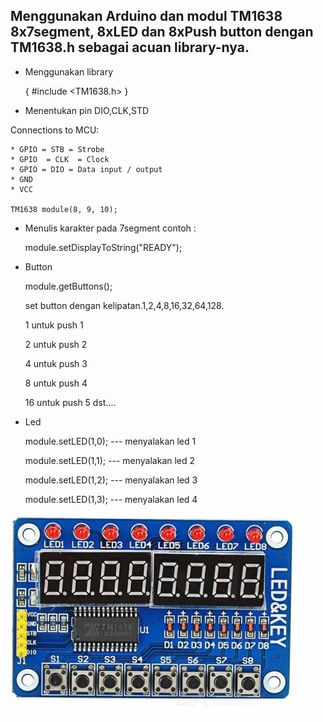 ## Menggunakan Arduino dan modul TM1638 8x7segment, 8xLED dan 8xPush button dengan TM1638.h sebagai acuan library-nya. 

- Menggunakan library

  {
  #include <TM1638.h>
   }
   
- Menentukan pin DIO,CLK,STD
 

Connections to MCU: 

	* GPIO = STB = Strobe
	* GPIO  = CLK  = Clock
	* GPIO = DIO = Data input / output
	* GND
	* VCC 

    TM1638 module(8, 9, 10);

- Menulis karakter pada 7segment contoh :
  
  module.setDisplayToString("READY");
  
- Button  
  
  module.getButtons();
  
  set button dengan kelipatan.1,2,4,8,16,32,64,128. 
  
  1 untuk push 1
  
  2 untuk push 2
  
  4 untuk push 3
  
  8 untuk push 4
  
  16 untuk push 5 dst.... 
  
- Led  
  
  module.setLED(1,0); --- menyalakan led 1
  
  module.setLED(1,1); --- menyalakan led 2
  
  module.setLED(1,2); --- menyalakan led 3
  
  module.setLED(1,3); --- menyalakan led 4
  

![Blynk Banner](https://github.com/shamy-kurniawan/arduino_esp8266/blob/main/arduino_TM1638/TM1638.jpg)


